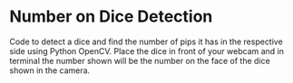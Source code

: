 # Number on Dice Detection

Code to detect a dice and find the number of pips it has in the respective side using Python OpenCV.
Place the dice in front of your webcam and in terminal the number shown will be the number on the face of the dice shown in the camera.
